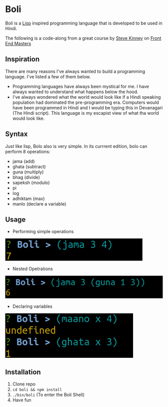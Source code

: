 # Boli

Boli is a [Lisp](<https://en.wikipedia.org/wiki/Lisp_(programming_language)>) inspired programming language that is developed to be used in Hindi.

The following is a code-along from a great course by [Steve Kinney](https://twitter.com/stevekinney?lang=en) on [Front End Masters](https://frontendmasters.com/workshops/build-your-own-programming-language/)

## Inspiration

There are many reasons I've always wanted to build a programming language. I've listed a few of them below.

- Programming languages have always been mystical for me. I have always wanted to understand what happens below the hood.
- I've always wondered what the world would look like if a Hindi speaking population had dominated the pre-programming era. Computers would have been programmed in Hindi and I would be typing this in Devanagari (The Hindi script). This language is my escapist view of what tha world would look like.

## Syntax

Just like lisp, Bolo also is very simple. In its currrent edition, bolo can perform 8 operations:

- jama (add)
- ghata (subtract)
- guna (multiply)
- bhag (divide)
- sapeksh (modulo)
- pi
- log
- adhiktam (max)
- manlo (declare a variable)

## Usage

- Performing simple operations

![Simple Operations](https://github.com/madhavsharma2106/boli-language/blob/master/screenshots/simple_opreration.png)

- Nested Opetrations

![Nested Operations](https://github.com/madhavsharma2106/boli-language/blob/master/screenshots/nested_operations.png)

- Declaring variables

![Declaring variables](https://github.com/madhavsharma2106/boli-language/blob/master/screenshots/delaring_variables.png)

## Installation

1. Clone repo
2. `cd boli && npm install`
3. `./bin/boli` (To enter the Boli Shell)
4. Have fun
